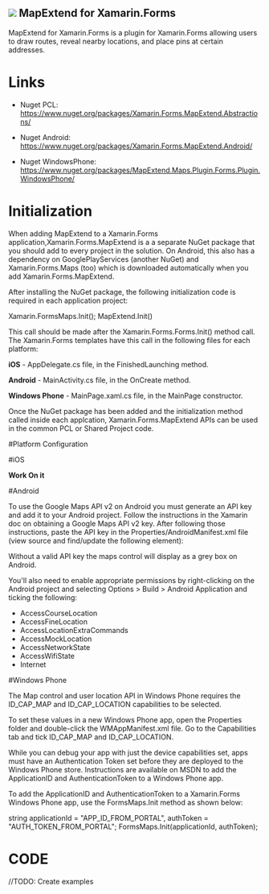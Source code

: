 ## ![](http://www.rm.eti.br/Images/Icon.png) MapExtend for Xamarin.Forms

MapExtend for Xamarin.Forms is a plugin for Xamarin.Forms allowing users to draw routes, reveal nearby locations, and place pins at certain addresses.

# Links
* Nuget PCL: https://www.nuget.org/packages/Xamarin.Forms.MapExtend.Abstractions/

* Nuget Android: https://www.nuget.org/packages/Xamarin.Forms.MapExtend.Android/

* Nuget WindowsPhone: https://www.nuget.org/packages/MapExtend.Maps.Plugin.Forms.Plugin.WindowsPhone/


# Initialization

When adding MapExtend to a Xamarin.Forms application,Xamarin.Forms.MapExtend is a a separate NuGet package that you should add to every project in the solution. On Android, this also has a dependency on GooglePlayServices (another NuGet) and Xamarin.Forms.Maps (too) which is downloaded automatically  when you add Xamarin.Forms.MapExtend.

After installing the NuGet package, the following initialization code is required in each application project:

Xamarin.FormsMaps.Init();
MapExtend.Init()

This call should be made after the Xamarin.Forms.Forms.Init() method call. The Xamarin.Forms templates have this call in the following files for each platform:

**iOS** - AppDelegate.cs file, in the FinishedLaunching method.

**Android** - MainActivity.cs file, in the OnCreate method.

**Windows Phone** - MainPage.xaml.cs file, in the MainPage constructor.

Once the NuGet package has been added and the initialization method called inside each applcation, Xamarin.Forms.MapExtend APIs can be used in the common PCL or Shared Project code.


#Platform Configuration

#iOS

**Work On it**

#Android

To use the Google Maps API v2 on Android you must generate an API key and add it to your Android project. Follow the instructions in the Xamarin doc on obtaining a Google Maps API v2 key. After following those instructions, paste the API key in the Properties/AndroidManifest.xml file (view source and find/update the following element):

<meta-data android:name="com.google.android.maps.v2.API_KEY" android:value="YoApiKey" />

Without a valid API key the maps control will display as a grey box on Android.

You'll also need to enable appropriate permissions by right-clicking on the Android project and selecting Options > Build > Android Application and ticking the following:

* AccessCourseLocation
* AccessFineLocation
* AccessLocationExtraCommands
* AccessMockLocation
* AccessNetworkState
* AccessWifiState
* Internet

#Windows Phone

The Map control and user location API in Windows Phone requires the ID_CAP_MAP and ID_CAP_LOCATION capabilities to be selected.

To set these values in a new Windows Phone app, open the Properties folder and double-click the WMAppManifest.xml file. Go to the Capabilities tab and tick ID_CAP_MAP and ID_CAP_LOCATION.

While you can debug your app with just the device capabilities set, apps must have an Authentication Token set before they are deployed to the Windows Phone store. Instructions are available on MSDN to add the ApplicationID and AuthenticationToken to a Windows Phone app.

To add the ApplicationID and AuthenticationToken to a Xamarin.Forms Windows Phone app, use the FormsMaps.Init method as shown below:

string applicationId = "APP_ID_FROM_PORTAL", authToken = "AUTH_TOKEN_FROM_PORTAL";
FormsMaps.Init(applicationId, authToken);


# CODE

//TODO: Create examples
